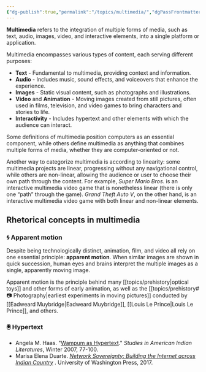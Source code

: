 ```yaml
---
{"dg-publish":true,"permalink":"/topics/multimedia/","dgPassFrontmatter":true,"noteIcon":"","created":"2024-12-02T21:30:22.239-06:00","updated":"2024-12-02T21:38:05.242-06:00"}
---
```


**Multimedia** refers to the integration of multiple forms of media, such as text, audio, images, video, and interactive elements, into a single platform or application.

Multimedia encompasses various types of content, each serving different purposes:

- **Text** - Fundamental to multimedia, providing context and information.
- **Audio** - Includes music, sound effects, and voiceovers that enhance the experience.
- **Images** - Static visual content, such as photographs and illustrations.
- **Video** and **Animation** - Moving images created from still pictures, often used in films, television, and video games to bring characters and stories to life.
- **Interactivity** - Includes hypertext and other elements with which the audience can interact.

Some definitions of multimedia position computers as an essential component, while others define multimedia as anything that combines multiple forms of media, whether they are computer-oriented or not.

Another way to categorize multimedia is according to linearity: some multimedia projects are linear, progressing without any navigational control, while others are non-linear, allowing the audience or user to choose their own path through the content. For example, *Super Mario Bros.* is an interactive multimedia video game that is nonetheless linear (there is only one “path” through the game). *Grand Theft Auto V*, on the other hand, is an interactive multimedia video game with both linear and non-linear elements.

## Rhetorical concepts in multimedia

### 🌀 Apparent motion

Despite being technologically distinct, animation, film, and video all rely on one essential principle: **apparent motion**. When similar images are shown in quick succession, human eyes and brains interpret the multiple images as a single, apparently moving image.

Apparent motion is the principle behind many [[topics/prehistory\|optical toys]] and other forms of early animation, as well as the [[topics/prehistory#📷 Photography\|earliest experiments in moving pictures]] conducted by [[Eadweard Muybridge\|Eadweard Muybridge]], [[Louis Le Prince\|Louis Le Prince]], and others.

### 🖲️ Hypertext

- Angela M. Haas. "[Wampum as Hypertext](https://drive.google.com/file/d/10d47QJx2mv3NUYR_uJ_Ut2J2UAFYX98z/view?usp=sharing)." *Studies in American Indian Literatures*, Winter 2007, 77-100.
- Marisa Elena Duarte. *[Network Sovereignty: Building the Internet across Indian Country](https://www.jstor.org/stable/j.ctvcwn92r)* . University of Washington Press, 2017.